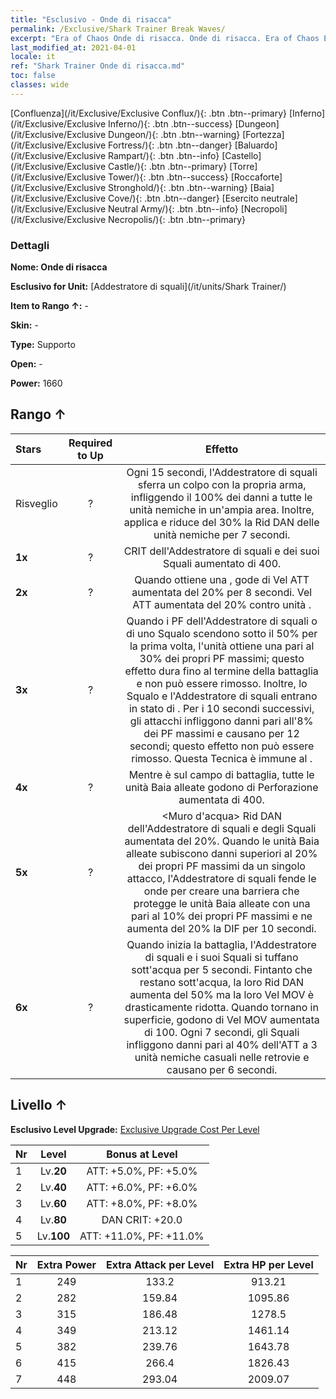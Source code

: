 ```yaml
---
title: "Esclusivo - Onde di risacca"
permalink: /Exclusive/Shark Trainer Break Waves/
excerpt: "Era of Chaos Onde di risacca. Onde di risacca. Era of Chaos Esclusivo Onde di risacca. Addestratore di squali Esclusivo."
last_modified_at: 2021-04-01
locale: it
ref: "Shark Trainer Onde di risacca.md"
toc: false
classes: wide
---
```

 [Confluenza](/it/Exclusive/Exclusive Conflux/){: .btn .btn--primary} [Inferno](/it/Exclusive/Exclusive Inferno/){: .btn .btn--success} [Dungeon](/it/Exclusive/Exclusive Dungeon/){: .btn .btn--warning} [Fortezza](/it/Exclusive/Exclusive Fortress/){: .btn .btn--danger} [Baluardo](/it/Exclusive/Exclusive Rampart/){: .btn .btn--info} [Castello](/it/Exclusive/Exclusive Castle/){: .btn .btn--primary} [Torre](/it/Exclusive/Exclusive Tower/){: .btn .btn--success} [Roccaforte](/it/Exclusive/Exclusive Stronghold/){: .btn .btn--warning} [Baia](/it/Exclusive/Exclusive Cove/){: .btn .btn--danger} [Esercito neutrale](/it/Exclusive/Exclusive Neutral Army/){: .btn .btn--info} [Necropoli](/it/Exclusive/Exclusive Necropolis/){: .btn .btn--primary} 

### Dettagli
 **Nome: Onde di risacca** 

 **Esclusivo for Unit:** [Addestratore di squali](/it/units/Shark Trainer/) 

 **Item to Rango ↑:** -

 **Skin:** -

 **Type:** Supporto

 **Open:** -

 **Power:** 1660

## Rango ↑

  |     Stars    |  Required to Up | Effetto |
  |:-------------|:---------------:|:---------------:|
  |  Risveglio  | ? | <Tifone> Ogni 15 secondi, l'Addestratore di squali sferra un colpo con la propria arma, infliggendo il 100% dei danni a tutte le unità nemiche in un'ampia area. Inoltre, applica <Impedimento> e riduce del 30% la Rid DAN delle unità nemiche per 7 secondi. |
  | **1x** <i class="fas fa-star"/> | ? | CRIT dell'Addestratore di squali e dei suoi Squali aumentato di 400. |
  | **2x** <i class="fas fa-star"/> | ? | Quando ottiene una <bolla>, gode di Vel ATT aumentata del 20% per 8 secondi. Vel ATT aumentata del 20% contro unità <sanguinanti>. |
  | **3x** <i class="fas fa-star"/> | ? | <Faida> Quando i PF dell'Addestratore di squali o di uno Squalo scendono sotto il 50% per la prima volta, l'unità ottiene una <bolla> pari al 30% dei propri PF massimi; questo effetto dura fino al termine della battaglia e non può essere rimosso. Inoltre, lo Squalo e l'Addestratore di squali entrano in stato di <Rappresaglia>. Per i 10 secondi successivi, gli attacchi infliggono danni pari all'8% dei PF massimi e causano <Sanguinamento> per 12 secondi; questo effetto non può essere rimosso. Questa Tecnica è immune al <Silenzio>. |
  | **4x** <i class="fas fa-star"/> | ? | Mentre è sul campo di battaglia, tutte le unità Baia alleate godono di Perforazione aumentata di 400. |
  | **5x** <i class="fas fa-star"/> | ? | <Muro d'acqua> Rid DAN dell'Addestratore di squali e degli Squali aumentata del 20%. Quando le unità Baia alleate subiscono danni superiori al 20% dei propri PF massimi da un singolo attacco, l'Addestratore di squali fende le onde per creare una barriera che protegge le unità Baia alleate con una <bolla> pari al 10% dei propri PF massimi e ne aumenta del 20% la DIF per 10 secondi. |
  | **6x** <i class="fas fa-star"/> | ? | <Predatore degli abissi> Quando inizia la battaglia, l'Addestratore di squali e i suoi Squali si tuffano sott'acqua per 5 secondi. Fintanto che restano sott'acqua, la loro Rid DAN aumenta del 50% ma la loro Vel MOV è drasticamente ridotta. Quando tornano in superficie, godono di Vel MOV aumentata di 100. Ogni 7 secondi, gli Squali infliggono danni pari al 40% dell'ATT a 3 unità nemiche casuali nelle retrovie e causano <Spossatezza> per 6 secondi. |


## Livello ↑
 **Esclusivo Level Upgrade:** [Exclusive Upgrade Cost Per Level](/Exclusive/ExclusiveUpgradeCostPerLevel/)

  |  Nr  |   Level  | Bonus at Level |
  |:-----|:--------:|:--------------:|
  | 1 | Lv.**20** | ATT: +5.0%, PF: +5.0% |
  | 2 | Lv.**40** | ATT: +6.0%, PF: +6.0% |
  | 3 | Lv.**60** | ATT: +8.0%, PF: +8.0% |
  | 4 | Lv.**80** | DAN CRIT: +20.0 |
  | 5 | Lv.**100** | ATT: +11.0%, PF: +11.0% |


  |  Nr  |  Extra Power | Extra Attack per Level | Extra HP per Level |
  |:-----|:--------:|:--------:|:--------:|
  | 1 | 249 | 133.2 | 913.21 |
  | 2 | 282 | 159.84 | 1095.86 |
  | 3 | 315 | 186.48 | 1278.5 |
  | 4 | 349 | 213.12 | 1461.14 |
  | 5 | 382 | 239.76 | 1643.78 |
  | 6 | 415 | 266.4 | 1826.43 |
  | 7 | 448 | 293.04 | 2009.07 |


